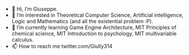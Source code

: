 - 👋 Hi, I’m Giuseppe.
- 👀 I’m interested in Theoretical Computer Science, Artificial intelligence, Logic and Mathematics (and all the existential problem :P).
- 🌱 I’m currently learning Game Engine Architecture, MIT Principles of chemical science, MIT Introduction to psychology, MIT multivariable calculus.
- 📫 How to reach me twitter.com/Giully314
